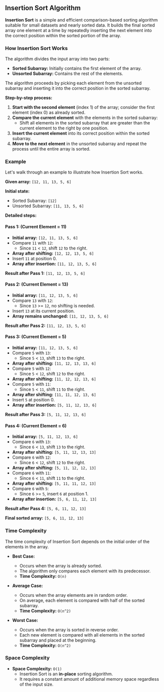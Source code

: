 ## Insertion Sort Algorithm

**Insertion Sort** is a simple and efficient comparison-based sorting algorithm suitable for small datasets and nearly sorted data. It builds the final sorted array one element at a time by repeatedly inserting the next element into the correct position within the sorted portion of the array.

### How Insertion Sort Works

The algorithm divides the input array into two parts:
- **Sorted Subarray:** Initially contains the first element of the array.
- **Unsorted Subarray:** Contains the rest of the elements.

The algorithm proceeds by picking each element from the unsorted subarray and inserting it into the correct position in the sorted subarray.

**Step-by-step process:**
1. **Start with the second element** (index 1) of the array; consider the first element (index 0) as already sorted.
2. **Compare the current element** with the elements in the sorted subarray:
   - Shift all elements in the sorted subarray that are greater than the current element to the right by one position.
3. **Insert the current element** into its correct position within the sorted subarray.
4. **Move to the next element** in the unsorted subarray and repeat the process until the entire array is sorted.

### Example

Let's walk through an example to illustrate how Insertion Sort works.

**Given array:** `[12, 11, 13, 5, 6]`

**Initial state:**
- Sorted Subarray: `[12]`
- Unsorted Subarray: `[11, 13, 5, 6]`

**Detailed steps:**

#### **Pass 1:** (Current Element = 11)

- **Initial array:** `[12, 11, 13, 5, 6]`
- Compare `11` with `12`:
  - Since `11` < `12`, shift `12` to the right.
- **Array after shifting:** `[12, 12, 13, 5, 6]`
- Insert `11` at position 0.
- **Array after insertion:** `[11, 12, 13, 5, 6]`

**Result after Pass 1:** `[11, 12, 13, 5, 6]`

#### **Pass 2:** (Current Element = 13)

- **Initial array:** `[11, 12, 13, 5, 6]`
- Compare `13` with `12`:
  - Since `13` >= `12`, no shifting is needed.
- Insert `13` at its current position.
- **Array remains unchanged:** `[11, 12, 13, 5, 6]`

**Result after Pass 2:** `[11, 12, 13, 5, 6]`

#### **Pass 3:** (Current Element = 5)

- **Initial array:** `[11, 12, 13, 5, 6]`
- Compare `5` with `13`:
  - Since `5` < `13`, shift `13` to the right.
- **Array after shifting:** `[11, 12, 13, 13, 6]`
- Compare `5` with `12`:
  - Since `5` < `12`, shift `12` to the right.
- **Array after shifting:** `[11, 12, 12, 13, 6]`
- Compare `5` with `11`:
  - Since `5` < `11`, shift `11` to the right.
- **Array after shifting:** `[11, 11, 12, 13, 6]`
- Insert `5` at position 0.
- **Array after insertion:** `[5, 11, 12, 13, 6]`

**Result after Pass 3:** `[5, 11, 12, 13, 6]`

#### **Pass 4:** (Current Element = 6)

- **Initial array:** `[5, 11, 12, 13, 6]`
- Compare `6` with `13`:
  - Since `6` < `13`, shift `13` to the right.
- **Array after shifting:** `[5, 11, 12, 13, 13]`
- Compare `6` with `12`:
  - Since `6` < `12`, shift `12` to the right.
- **Array after shifting:** `[5, 11, 12, 12, 13]`
- Compare `6` with `11`:
  - Since `6` < `11`, shift `11` to the right.
- **Array after shifting:** `[5, 11, 11, 12, 13]`
- Compare `6` with `5`:
  - Since `6` >= `5`, insert `6` at position 1.
- **Array after insertion:** `[5, 6, 11, 12, 13]`

**Result after Pass 4:** `[5, 6, 11, 12, 13]`

**Final sorted array:** `[5, 6, 11, 12, 13]`

### Time Complexity

The time complexity of Insertion Sort depends on the initial order of the elements in the array.

- **Best Case:** 
  - Occurs when the array is already sorted.
  - The algorithm only compares each element with its predecessor.
  - **Time Complexity:** `O(n)`
  
- **Average Case:**
  - Occurs when the array elements are in random order.
  - On average, each element is compared with half of the sorted subarray.
  - **Time Complexity:** `O(n^2)`
  
- **Worst Case:**
  - Occurs when the array is sorted in reverse order.
  - Each new element is compared with all elements in the sorted subarray and placed at the beginning.
  - **Time Complexity:** `O(n^2)`

### Space Complexity

- **Space Complexity:** `O(1)`
  - Insertion Sort is an **in-place** sorting algorithm.
  - It requires a constant amount of additional memory space regardless of the input size.
  